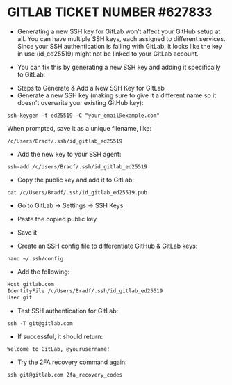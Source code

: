 # GITLAB TICKET NUMBER #627833


* Generating a new SSH key for GitLab won’t affect your GitHub setup at all. You can have multiple SSH keys, each assigned to different services.
Since your SSH authentication is failing with GitLab, it looks like the key in use (id_ed25519) might not be linked to your GitLab account. 

* You can fix this by generating a new SSH key and adding it specifically to GitLab:

- Steps to Generate & Add a New SSH Key for GitLab
- Generate a new SSH key (making sure to give it a different name so it doesn't overwrite your existing GitHub key):

`ssh-keygen -t ed25519 -C "your_email@example.com"`

When prompted, save it as a unique filename, like:

`/c/Users/Bradf/.ssh/id_gitlab_ed25519`

- Add the new key to your SSH agent:

`ssh-add /c/Users/Bradf/.ssh/id_gitlab_ed25519`

- Copy the public key and add it to GitLab:

`cat /c/Users/Bradf/.ssh/id_gitlab_ed25519.pub`

- Go to GitLab → Settings → SSH Keys
- Paste the copied public key
- Save it

- Create an SSH config file to differentiate GitHub & GitLab keys:

`nano ~/.ssh/config`

- Add the following:

```bash
Host gitlab.com
IdentityFile /c/Users/Bradf/.ssh/id_gitlab_ed25519
User git
```
- Test SSH authentication for GitLab:

`ssh -T git@gitlab.com`

- If successful, it should return:

`Welcome to GitLab, @yourusername!`

- Try the 2FA recovery command again:

`ssh git@gitlab.com 2fa_recovery_codes`


